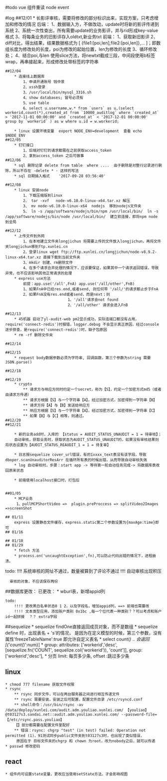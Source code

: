 #todo
  vue 组件重读 
  node event

#log
	##12/01
		* 长影评审核，需要将修改的部分标识出来，实现方案，只考虑增加和修改的情况
			后端：
				1、数据输入方，不做改动，update时将新的影评传递到系统
				2、系统一次性查出，所有需要update的业务影评，并与rid形成key-value格式
				3、将每条业务的旧影评存入oldtxt,新业务txt
 			前端：
 				1、获取新旧影评
 				2、diff对比，得出结果，结果数据格式为 [ {file1:[poi,len],file2:[poi,len]},... ]；即数组长度为修改处的长度，poi为修改的起始位置，len为修改的长度
 				3、循环修改处；
 				4、结合poi,与len 使用slice方法，将newtxt截成三段，中间段使用b标签wrap，再串接起来，形成修改处带标签的字符串

 	##12/04
 		* 连接线上数据库
 			1、申请开通账号 钱中景
			2、xssh登录
			3、/usr/local/bin/mysql_3316.sh
			4、show databases; 冒号必须有
			5、use table
			6、select u.username,w.* from `users` as u,(select workerid,count(*),created_at from `10000_auditlog` where `created_at` > '2017-11-01 00:00:00' and `created_at` < '2017-12-01 00:00:00'  group by `workerid` ) as w where u.id = w.workerid;

		* linux 设置环境变量  export NODE_ENV=development  查看 echo $NODE_ENV
	##12/05
		* 钉钉接口
			1、后端对钉钉的请求都需在之前获取access_token
			2、拿到access_token 之后可做事
	##12/06
		* sql 删除记录 delete from table  where ....  由于删除是对整行记录进行删除，所以不存在 ·delete * · 这样的写法 
		* sql 日期插入格式 	'2017-09-28 03:56:40'

	##12/08
		* linux 安装node
			1、下载压缩版到linux
			2、 tar -xvf   node-v6.10.0-linux-x64.tar.xz 解压
			3、 mv node-v6.10.0-linux-x64  nodejs  移到nodejs文件夹
			5、 ln -s /app/software/nodejs/bin/npm /usr/local/bin/  ln -s /app/software/nodejs/bin/node /usr/local/bin/  建立软连接，即将npm node 到全局  

	##12/12 
		* 上传文件到外网
			1、在本地建立文件夹longjichun 将需要上传的文件放入longjichun，再将文件夹longjichun移到ftp.xunlei.cn
			2、登录linux wget ftp://ftp.xunlei.cn/longjichun/node-v8.9.2-linux-x64.tar.xz 直接下载到当前文件夹
			3、mkdir 创建、rm删除文件
			4、在多个请求合并处理的情况下，应该要保证，如果其中一个请求返回错误，导致异常，也不应该影响其他正常请求的处理
		* express use方法
			前提：app.use('/all',FnA) app.use('/all/other',FnB)
			1、如果FnA中已经res.end,或者send, 则任何带 '/all/'的请求都止步于FnA
			2、如果FnA没有res.end或者send，而是next；则
								1、'/all'请求会not found
								2、'/all/other' 请求会进入FnB

	##12/13
		* 45机器 启动了yl-audit-web pm2显示成功，实际连端口都没有占用，require('connect-redis')时报错，logger.debug 不会显示真正原因，经过console逐步排查，是require('connect-redis')时，缺子包原因
		* rm -rf 删除文件夹 
	
	##12/14

	##12/15
		* request body数据参数必须为字符串, 回调函数，第三个参数为string 需要JSON.parse()

	##12/18 
		
	##12/19
		* crypto 
			** 请求方与响应方同时约定一个secret，称为【S】，约定一个加密方式md5（或者由请求方传递）
			** 请求方根据【S】与一个字符串【A】，经过加密方式，加密得到一字符串【B】
			** 请求方将【A】与【B】发送给响应方
			** 响应方根据【S】与一个字符串【A】，经过加密方式，加密得到一字符串【C】
			** 如果【B】与【C】相等，则通过。
	##12/20
	##12/21
		
		* 新的业务add时，入库的 【status = AUDIT_STATUS_UNAUDIT = 1 = 待审核】；
		自动审核，获取业务时，获取状态为AUDIT_STATUS_UNAUDIT的，如果没有审核结果则将状态设置为【AUDIT_STATUS_REAUDIT_1 = 1 = 待复审】

		* 日志报sequelize cover_url错误，有的1xxxx_text表没有该字段，导致dboper.scanUnauditorResArr 在循环所有表的时候出错，从而导致自动审核失效
		* log 自动审核时，步骤：start app -> 等待第一轮自动任务完成-> 将数据库表改回原来状态

		* 前端使用localhost接口时，打包后


	##01/05
		* MCP业务
		 1、pullMCPShortVideo =>  plugin.preProccess => splitVideo2Images =>screenShot

	## 01/11
		express 设置静态文件缓存，express.static第二个参数设置为{maxAge:time}即可
	## 01/16

	## 01/18  
	## 01/29
		* fetch 方法
		* process.on('uncaughtException',fn),可以防止代码出错的情况下，进程崩溃。
			 
todo: !!!! 系统审核的网址不通过，数量被算到了评论不通过
	  !!!! 自动审核出现积压

	  审核的对象，不应该保存两份

##数据库更改：
	已更改：
		 * wburl表，新增appid列


	todo:
		!!!! 更改黑白名单状态0 1 2，以及字段名，增加appid列，==> 前端也需要改
		!!!! 文本类型应用，添加账户类别 0x1bc ,每一个位代表一种类别？？可以考虑和账户id一起拼接  ？？ extra字段


##sequelize
	* sequelize findOne直接返回成员对象，而不是数组
	* sequelize define 时，出现表名 + 's'的情况， 是因为在定义模型的时候，第三个参数，没有属性'freezeTableName':true 即允许自定义表名
	* select count(*) .. 会返回[{'count(*)':num}]
	* group: attributes: ['workerid','desc', [sequelize.fn('COUNT', sequelize.col('workerid')), 'count']], group:['workerid','desc'], 
	* 分页  limit: 每页多少条, offset :跳过多少条

## linux

	* chmod 777 filename 获取文件权限
	* rsync
		** rsync 同步文件，可以在两台服务器之间进行相互传递文件
		** rsync 需要安装，安装之后可配置，配置文件目录 /etc/rsyncd.conf
		** shell命令：/usr/bin/rsync -av /data/deploy/xunlei.com/audit.adm.youliao.xunlei.com/ 【youliao】@t03127s3.sandai.net::audit.adm.youliao.xunlei.com/ --password-file=【/etc/rsync.pass.youliao】
		【】部分都需要在配置文件里配好
		** 错误：rsync: chgrp "test" (in test) failed: Operation not permitted (1)，91测试同步public文件夹到t03127s3时，也出现了类似错误，
		 原因在于 目标文件夹的chgrp 和 chown 为root，改为nobody之后，就可以传递
	* passwd 修改密码

## react
	* 组件内可设置state变量，更改应当使用setState方法，才会影响视图